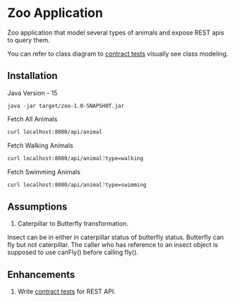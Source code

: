 # Zoo Application

Zoo application that model several types of animals and expose REST apis to query them.

You can refer to class diagram to [contract tests](src/main/resources/docs/class_diagram.png) visually see class modeling.

## Installation

Java Version - 15

```
java -jar target/zoo-1.0-SNAPSHOT.jar
```

Fetch All Animals
```bash
curl localhost:8080/api/animal
```

Fetch Walking Animals
```bash
curl localhost:8080/api/animal?type=walking
```

Fetch Swimming Animals
```bash
curl localhost:8080/api/animal?type=swimming
```

## Assumptions

1. Caterpillar to Butterfly transformation.

Insect can be in either in caterpillar status of butterfly status. Butterfly can fly but not caterpillar.
The caller who has reference to an insect object is supposed to use canFly() before calling fly().

## Enhancements

1. Write [contract tests](https://spring.io/projects/spring-cloud-contract) for REST API.
